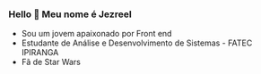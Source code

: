 ### Hello 👋 Meu nome é Jezreel  
 - Sou um jovem apaixonado por Front end 
 - Estudante de Análise e Desenvolvimento de Sistemas - FATEC IPIRANGA
 - Fã de Star Wars 
<!--
**Je-12/je-12** is a ✨ _special_ ✨ repository because its `README.md` (this file) appears on your GitHub profile.

Here are some ideas to get you started:

- 🔭 I’m currently working on ...
- 🌱 I’m currently learning ...
- 👯 I’m looking to collaborate on ...
- 🤔 I’m looking for help with ...
- 💬 Ask me about ...
- 📫 How to reach me: ...
- 😄 Pronouns: ...
- ⚡ Fun fact: ...
-->
